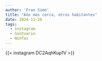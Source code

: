 ```yaml
---
author: 'Fran Simó'
title: "Aún más cerca, otros habitantes"
date: 2024-11-26
tags:
  - instagram
  - Santuario
  - Ninfas
---
```


{{< instagram DC2AqhKup1V >}}

